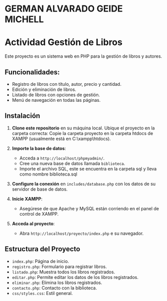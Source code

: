 # GERMAN ALVARADO GEIDE MICHELL

# Actividad Gestión de Libros

Este proyecto es un sistema web en PHP para la gestión de libros y autores.

## Funcionalidades:
- Registro de libros con título, autor, precio y cantidad.
- Edición y eliminación de libros.
- Listado de libros con opciones de gestión.
- Menú de navegación en todas las páginas.

## Instalación

1. **Clone este repositorio** en su máquina local.
Ubique el proyecto en la carpeta correcta:
Copie la carpeta proyecto en la carpeta htdocs de XAMPP (usualmente está en C:\xampp\htdocs).

2. **Importe la base de datos**:
   - Acceda a `http://localhost/phpmyadmin/`.
   - Cree una nueva base de datos llamada `biblioteca`.
   - Importe el archivo SQL, este se encuentra en la carpeta sql y lleva como nombre biblioteca.sql
3. **Configure la conexión** en `includes/database.php` con los datos de su servidor de base de datos.
4. **Inicie XAMPP**:
   - Asegúrese de que Apache y MySQL están corriendo en el panel de control de XAMPP.
5. **Acceda al proyecto**:
   - Abra `http://localhost/proyecto/index.php` e su navegador.

## Estructura del Proyecto
- `index.php`: Página de inicio.
- `registro.php`: Formulario para registrar libros.
- `listado.php`: Muestra todos los libros registrados.
- `editar.php`: Permite editar los datos de los libros registrados.
- `eliminar.php`: Elimina los libros registrados.
- `contacto.php`: Contacto con la biblioteca.
- `css/styles.css`: Estil general.
